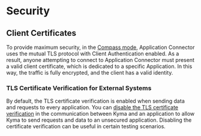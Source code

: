 # Security

## Client Certificates

To provide maximum security, in the [Compass mode](README.md), Application Connector uses the mutual TLS protocol with Client Authentication enabled. As a result, anyone attempting to connect to Application Connector must present a valid client certificate, which is dedicated to a specific Application. In this way, the traffic is fully encrypted, and the client has a valid identity.

### TLS Certificate Verification for External Systems

By default, the TLS certificate verification is enabled when sending data and requests to every application.
You can [disable the TLS certificate verification](tutorials/01-50-disable-tls-certificate-verification.md) in the communication between Kyma and an application to allow Kyma to send requests and data to an unsecured application. Disabling the certificate verification can be useful in certain testing scenarios.
